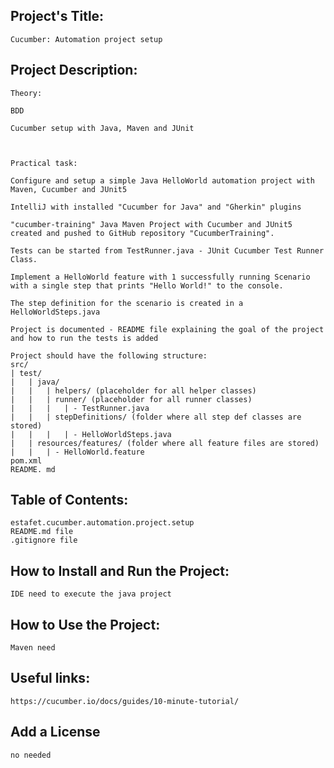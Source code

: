 ## Project's Title:
	Cucumber: Automation project setup

## Project Description:
		
	Theory:

	BDD

	Cucumber setup with Java, Maven and JUnit

 

	Practical task: 

	Configure and setup a simple Java HelloWorld automation project with Maven, Cucumber and JUnit5

	IntelliJ with installed "Cucumber for Java" and "Gherkin" plugins

	"cucumber-training" Java Maven Project with Cucumber and JUnit5 created and pushed to GitHub repository "CucumberTraining".

	Tests can be started from TestRunner.java - JUnit Cucumber Test Runner Class.

	Implement a HelloWorld feature with 1 successfully running Scenario with a single step that prints "Hello World!" to the console.

	The step definition for the scenario is created in a HelloWorldSteps.java

	Project is documented - README file explaining the goal of the project and how to run the tests is added

	Project should have the following structure:
	src/
	| test/
	|   | java/
	|   |   | helpers/ (placeholder for all helper classes)
	|   |   | runner/ (placeholder for all runner classes)
	|   |   |   | - TestRunner.java 
	|   |   | stepDefinitions/ (folder where all step def classes are stored)
	|   |   |   | - HelloWorldSteps.java
	|   | resources/features/ (folder where all feature files are stored)
	|   |   | - HelloWorld.feature
	pom.xml
	README. md


## Table of Contents:
	estafet.cucumber.automation.project.setup
	README.md file
	.gitignore file
	

## How to Install and Run the Project:
	IDE need to execute the java project
	 
## How to Use the Project:
	Maven need

## Useful links:
	https://cucumber.io/docs/guides/10-minute-tutorial/

## Add a License
	no needed


